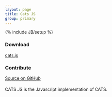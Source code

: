 ```yaml
---
layout: page
title: Cats JS
group: primary
---
```

{% include JB/setup %}

<div class="row well" style="margin-top: 20px; margin-bottom:20px">
  <div class="span4">
    <h3>Download</h3>
    <p><a href="cats.js">cats.js</a></p>
  </div>
  <div class="span4">
    <h3>Contribute</h3>
    <a href="http://github.com/webcats/cats-javascript" class="btn btn-success">Source on GitHub</a>
  </div>
</div>

CATS JS is the Javascript implementation of CATS. 

